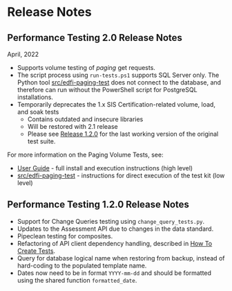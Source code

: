 # Release Notes

## Performance Testing 2.0 Release Notes

April, 2022

* Supports volume testing of _paging_ get requests.
* The script process using `run-tests.ps1` supports SQL Server only. The Python
  tool [src/edfi-paging-test](../src/edfi-paging-test/README.md) does not
  connect to the database, and therefore can run without the PowerShell script
  for PostgreSQL installations.
* Temporarily deprecates the 1.x SIS Certification-related volume, load, and soak tests
  * Contains outdated and insecure libraries
  * Will be restored with 2.1 release
  * Please see [Release
    1.2.0](https://github.com/Ed-Fi-Exchange-OSS/Suite-3-Performance-Testing/tree/1.2.0)
    for the last working version of the original test suite.

For more information on the Paging Volume Tests, see:

* [User Guide](user-guide.md) - full install and execution instructions (high
  level)
* [src/edfi-paging-test](../src/edfi-paging-test/README.md) - instructions for direct
  execution of the test kit (low level)

## Performance Testing 1.2.0 Release Notes

* Support for Change Queries testing using `change_query_tests.py`.
* Updates to the Assessment API due to changes in the data standard.
* Pipeclean testing for composites.
* Refactoring of API client dependency handling, described in [How To Create
  Tests](old/how-to-create-tests.md#complex-clients-1-dependencies).
* Query for database logical name when restoring from backup, instead of
  hard-coding to the populated template name.
* Dates now need to be in format `YYYY-mm-dd` and should be formatted using the
  shared function `formatted_date`.
